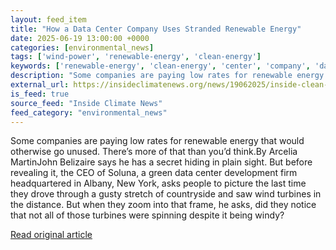```yaml
---
layout: feed_item
title: "How a Data Center Company Uses Stranded Renewable Energy"
date: 2025-06-19 13:00:00 +0000
categories: [environmental_news]
tags: ['wind-power', 'renewable-energy', 'clean-energy']
keywords: ['renewable-energy', 'clean-energy', 'center', 'company', 'data', 'wind-power']
description: "Some companies are paying low rates for renewable energy that would otherwise go unused"
external_url: https://insideclimatenews.org/news/19062025/inside-clean-energy-stranded-renewable-data-centers/
is_feed: true
source_feed: "Inside Climate News"
feed_category: "environmental_news"
---
```


Some companies are paying low rates for renewable energy that would otherwise go unused. There’s more of that than you’d think.By Arcelia MartinJohn Belizaire says he has a secret hiding in plain sight. But before revealing it, the CEO of Soluna, a green data center development firm headquartered in Albany, New York, asks people to picture the last time they drove through a gusty stretch of countryside and saw wind turbines in the distance. But when they zoom into that frame, he asks, did they notice that not all of those turbines were spinning despite it being windy?&nbsp;

[Read original article](https://insideclimatenews.org/news/19062025/inside-clean-energy-stranded-renewable-data-centers/)
